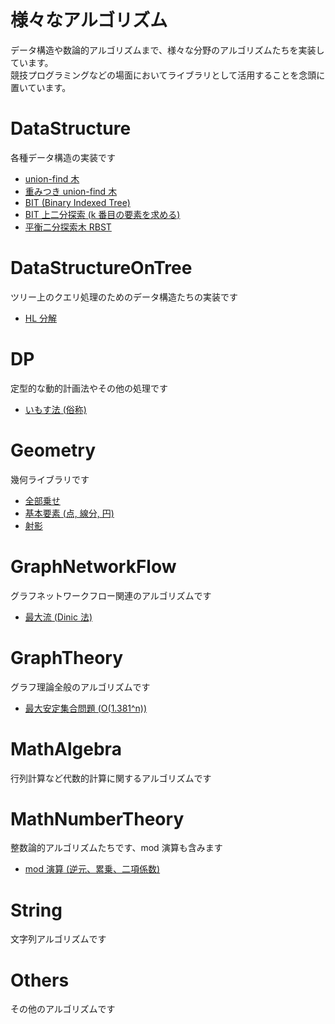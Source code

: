 # 様々なアルゴリズム
データ構造や数論的アルゴリズムまで、様々な分野のアルゴリズムたちを実装しています。  
競技プログラミングなどの場面においてライブラリとして活用することを念頭に置いています。

# DataStructure
各種データ構造の実装です

- [union-find 木](https://github.com/drken1215/algorithm/blob/master/DataStructure/union_find_tree.cpp)
- [重みつき union-find 木](https://github.com/drken1215/algorithm/blob/master/DataStructure/weighted_union_find_tree.cpp)
- [BIT (Binary Indexed Tree)](https://github.com/drken1215/algorithm/blob/master/DataStructure/binary_indexed_tree.cpp)
- [BIT 上二分探索 (k 番目の要素を求める)](https://github.com/drken1215/algorithm/blob/master/DataStructure/binary_search_on_BIT.cpp)
- [平衡二分探索木 RBST](https://github.com/drken1215/algorithm/blob/master/DataStructure/randomized_binary_search_tree.cpp)


# DataStructureOnTree
ツリー上のクエリ処理のためのデータ構造たちの実装です

- [HL 分解](https://github.com/drken1215/algorithm/blob/master/DataStructureOnTree/heavy_light_decomposition.cpp)


# DP
定型的な動的計画法やその他の処理です

- [いもす法 (俗称)](https://github.com/drken1215/algorithm/blob/master/DP/imos.cpp)



# Geometry
幾何ライブラリです

- [全部乗せ](https://github.com/drken1215/algorithm/blob/master/Geometry/All.cpp)
- [基本要素 (点, 線分, 円)](https://github.com/drken1215/algorithm/blob/master/Geometry/BasicElements.cpp)
- [射影](https://github.com/drken1215/algorithm/blob/master/Geometry/Projection.cpp)


# GraphNetworkFlow
グラフネットワークフロー関連のアルゴリズムです

- [最大流 (Dinic 法)](https://github.com/drken1215/algorithm/blob/master/GraphNetworkFlow/max_flow_dinic.cpp)


# GraphTheory
グラフ理論全般のアルゴリズムです

- [最大安定集合問題 (O(1.381^n))](https://github.com/drken1215/algorithm/blob/master/GraphTheory/maximum_stable_set.cpp)


# MathAlgebra
行列計算など代数的計算に関するアルゴリズムです


# MathNumberTheory
整数論的アルゴリズムたちです、mod 演算も含みます

- [mod 演算 (逆元、累乗、二項係数)](https://github.com/drken1215/algorithm/blob/master/MathNumberTheory/mod.cpp)


# String
文字列アルゴリズムです



# Others
その他のアルゴリズムです



